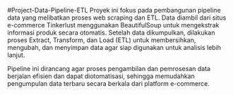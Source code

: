 #Project-Data-Pipeline-ETL
Proyek ini fokus pada pembangunan pipeline data yang melibatkan proses web scraping dan ETL. 
Data diambil dari situs e-commerce Tinkerlust menggunakan BeautifulSoup untuk mengekstrak informasi produk secara otomatis. Setelah data dikumpulkan, dilakukan proses Extract, Transform, dan Load (ETL) untuk membersihkan, mengubah, dan menyimpan data agar siap digunakan untuk analisis lebih lanjut.

Pipeline ini dirancang agar proses pengambilan dan pemrosesan data berjalan efisien dan dapat diotomatisasi, sehingga memudahkan pengumpulan data terbaru secara berkala dari platform e-commerce.
